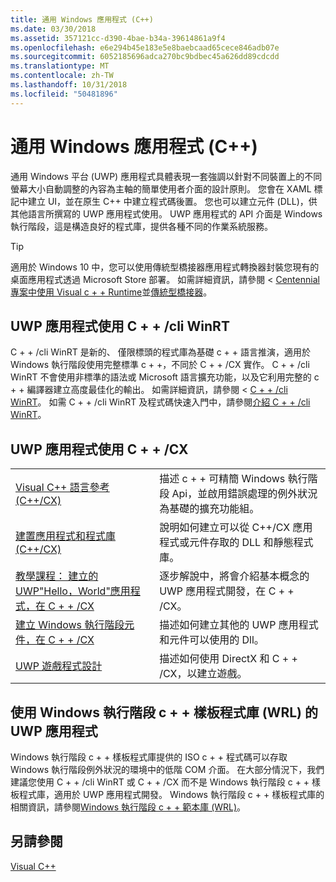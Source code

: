 ```yaml
---
title: 通用 Windows 應用程式 (C++)
ms.date: 03/30/2018
ms.assetid: 357121cc-d390-4bae-b34a-39614861a9f4
ms.openlocfilehash: e6e294b45e183e5e8baebcaad65cece846adb07e
ms.sourcegitcommit: 6052185696adca270bc9bdbec45a626dd89cdcdd
ms.translationtype: MT
ms.contentlocale: zh-TW
ms.lasthandoff: 10/31/2018
ms.locfileid: "50481896"
---
```

# <a name="universal-windows-apps-c"></a>通用 Windows 應用程式 (C++)

通用 Windows 平台 (UWP) 應用程式具體表現一套強調以針對不同裝置上的不同螢幕大小自動調整的內容為主軸的簡單使用者介面的設計原則。 您會在 XAML 標記中建立 UI，並在原生 C++ 中建立程式碼後置。 您也可以建立元件 (DLL)，供其他語言所撰寫的 UWP 應用程式使用。 UWP 應用程式的 API 介面是 Windows 執行階段，這是構造良好的程式庫，提供各種不同的作業系統服務。

> [!TIP]
> 適用於 Windows 10 中，您可以使用傳統型橋接器應用程式轉換器封裝您現有的桌面應用程式透過 Microsoft Store 部署。 如需詳細資訊，請參閱 < [Centennial 專案中使用 Visual c + + Runtime](https://blogs.msdn.microsoft.com/vcblog/2016/07/07/using-visual-c-runtime-in-centennial-project)並[傳統型橋接器](/windows/uwp/porting/desktop-to-uwp-root)。

## <a name="uwp-apps-that-use-cwinrt"></a>UWP 應用程式使用 C + + /cli WinRT

C + + /cli WinRT 是新的、 僅限標頭的程式庫為基礎 c + + 語言推演，適用於 Windows 執行階段使用完整標準 c + +，不同於 C + + /CX 實作。 C + + /cli WinRT 不會使用非標準的語法或 Microsoft 語言擴充功能，以及它利用完整的 c + + 編譯器建立高度最佳化的輸出。 如需詳細資訊，請參閱 < [C + + /cli WinRT](/windows/uwp/cpp-and-winrt-apis)。 如需 C + + /cli WinRT 及程式碼快速入門中，請參閱[介紹 C + + /cli WinRT](/windows/uwp/cpp-and-winrt-apis/intro-to-using-cpp-with-winrt)。

## <a name="uwp-apps-that-use-ccx"></a>UWP 應用程式使用 C + + /CX

|||
|-|-|
|[Visual C++ 語言參考 (C++/CX)](../cppcx/visual-c-language-reference-c-cx.md)|描述 c + + 可精簡 Windows 執行階段 Api，並啟用錯誤處理的例外狀況為基礎的擴充功能組。|
|[建置應用程式和程式庫 (C++/CX)](../cppcx/building-apps-and-libraries-c-cx.md)|說明如何建立可以從 C++/CX 應用程式或元件存取的 DLL 和靜態程式庫。|
|[教學課程： 建立的 UWP"Hello，World"應用程式，在 C + + /CX](/windows/uwp/get-started/create-a-basic-windows-10-app-in-cpp)|逐步解說中，將會介紹基本概念的 UWP 應用程式開發，在 C + + /CX。 |
|[建立 Windows 執行階段元件，在 C + + /CX](/windows/uwp/winrt-components/creating-windows-runtime-components-in-cpp)|描述如何建立其他的 UWP 應用程式和元件可以使用的 Dll。|
|[UWP 遊戲程式設計](/windows/uwp/gaming/)|描述如何使用 DirectX 和 C + + /CX，以建立遊戲。|

## <a name="uwp-apps-that-use-the-windows-runtime-c-template-library-wrl"></a>使用 Windows 執行階段 c + + 樣板程式庫 (WRL) 的 UWP 應用程式

Windows 執行階段 c + + 樣板程式庫提供的 ISO c + + 程式碼可以存取 Windows 執行階段例外狀況的環境中的低階 COM 介面。 在大部分情況下，我們建議您使用 C + + /cli WinRT 或 C + + /CX 而不是 Windows 執行階段 c + + 樣板程式庫，適用於 UWP 應用程式開發。 Windows 執行階段 c + + 樣板程式庫的相關資訊，請參閱[Windows 執行階段 c + + 範本庫 (WRL)](../windows/windows-runtime-cpp-template-library-wrl.md)。

## <a name="see-also"></a>另請參閱

[Visual C++](../visual-cpp-in-visual-studio.md)<br/>